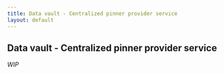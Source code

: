 ```yaml
---
title: Data vault - Centralized pinner provider service
layout: default
---
```


## Data vault - Centralized pinner provider service

_WIP_
